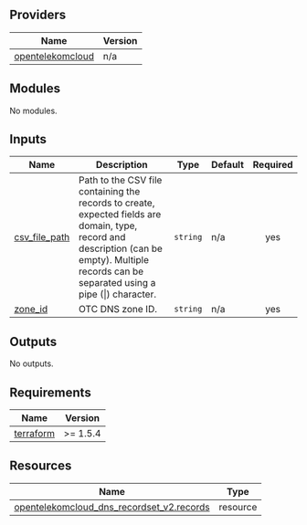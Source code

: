 <!-- BEGIN_TF_DOCS -->

## Providers

| Name | Version |
|------|---------|
| <a name="provider_opentelekomcloud"></a> [opentelekomcloud](#provider\_opentelekomcloud) | n/a |
## Modules

No modules.
## Inputs

| Name | Description | Type | Default | Required |
|------|-------------|------|---------|:--------:|
| <a name="input_csv_file_path"></a> [csv\_file\_path](#input\_csv\_file\_path) | Path to the CSV file containing the records to create, expected fields are domain, type, record and description (can be empty). Multiple records can be separated using a pipe (\|) character. | `string` | n/a | yes |
| <a name="input_zone_id"></a> [zone\_id](#input\_zone\_id) | OTC DNS zone ID. | `string` | n/a | yes |
## Outputs

No outputs.
## Requirements

| Name | Version |
|------|---------|
| <a name="requirement_terraform"></a> [terraform](#requirement\_terraform) | >= 1.5.4 |
## Resources

| Name | Type |
|------|------|
| [opentelekomcloud_dns_recordset_v2.records](https://registry.terraform.io/providers/opentelekomcloud/opentelekomcloud/latest/docs/resources/dns_recordset_v2) | resource |
<!-- END_TF_DOCS -->